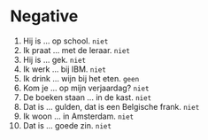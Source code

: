 # Negative

1. Hij is ... op school. `niet` 
2. Ik praat ... met de leraar. `niet` 
3. Hij is ... gek.  `niet`
4. Ik werk ... bij IBM. `niet`
5. Ik drink ... wijn bij het eten. `geen`
6. Kom je ... op mijn verjaardag? `niet`
7. De boeken staan ... in de kast. `niet`
8. Dat is ... gulden, dat is een Belgische frank. `niet`
9. Ik woon ... in Amsterdam. `niet`
10. Dat is ... goede zin. `niet`